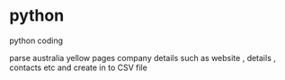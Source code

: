 python
======

python coding


parse australia yellow pages company details such as website , details , contacts etc and create in to CSV file 
